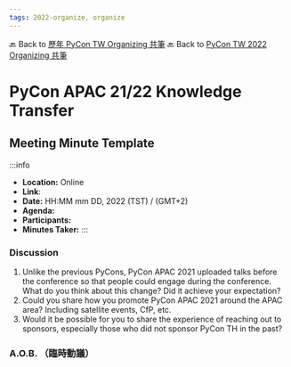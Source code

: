```yaml
---
tags: 2022-organize, organize
---
```


🔙 Back to [歷年 PyCon TW Organizing 共筆](/ryPr7SFyP/%2FHM5mHCFKQCu7-W5ea8ITcw%3Fview)
🔙 Back to [PyCon TW 2022 Organizing 共筆](/rkk3KQ_VY)


# PyCon APAC 21/22 Knowledge Transfer

## Meeting Minute Template
:::info
- **Location:** Online
- **Link**:
- **Date:** HH:MM mm DD, 2022 (TST) / (GMT+2)
- **Agenda:**
- **Participants:**
- **Minutes Taker:**
:::

### Discussion

1. Unlike the previous PyCons, PyCon APAC 2021 uploaded talks before the conference so that people could engage during the conference. What do you think about this change? Did it achieve your expectation?
2. Could you share how you promote PyCon APAC 2021 around the APAC area? Including satellite events, CfP, etc.
3. Would it be possible for you to share the experience of reaching out to sponsors, especially those who did not sponsor PyCon TH in the past?


### A.O.B. （臨時動議）

